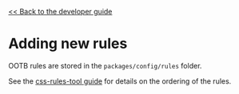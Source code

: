[<< Back to the developer guide](developer_guide)

# Adding new rules

OOTB rules are stored in the `packages/config/rules` folder.

See the [css-rules-tool guide](../overview) for details on the ordering of the rules.

